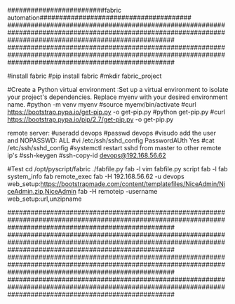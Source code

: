 #########################fabric automation#######################################
###########################################################################################################################################################
###########################################################################################################################################################

#install fabric
#pip install fabric
#mkdir fabric_project

#Create a Python virtual environment :Set up a virtual environment to isolate your project's dependencies. Replace myenv with your desired environment name.
#python -m venv myenv
#source myenv/bin/activate
#curl https://bootstrap.pypa.io/get-pip.py -o get-pip.py
#python get-pip.py
#curl https://bootstrap.pypa.io/pip/2.7/get-pip.py -o get-pip.py


remote server:
#useradd devops
#passwd devops
#visudo
add the user and NOPASSWD: ALL
#vi /etc/ssh/sshd_config
PasswordAUth Yes
#cat /etc/ssh/sshd_config
#systemctl restart sshd
from master to other remote ip's
#ssh-keygen
#ssh-copy-id devops@192.168.56.62


#Test
cd /opt/pyscript/fabric
./fabfile.py
fab -l
vim fabfile.py
script
fab -l
fab system_info
fab remote_exec
fab -H 192.168.56.62 -u devops web_setup:https://bootstrapmade.com/content/templatefiles/NiceAdmin/NiceAdmin.zip,NiceAdmin
fab -H remoteip -username web_setup:url,unzipname


###########################################################################################################################################################
###########################################################################################################################################################
###########################################################################################################################################################
###########################################################################################################################################################

